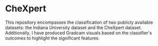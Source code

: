 # CheXpert
This repository encompasses the classification of two publicly available datasets: the Indiana University dataset and the CheXpert dataset. Additionally, I have produced Gradcam visuals based on the classifier's outcomes to highlight the significant features.
